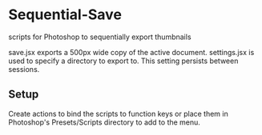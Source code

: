 # Sequential-Save
scripts for Photoshop to sequentially export thumbnails

save.jsx exports a 500px wide copy of the active document. settings.jsx is used to specify a directory to export to. This setting persists between sessions.

## Setup
Create actions to bind the scripts to function keys or place them in Photoshop's Presets/Scripts directory to add to the menu.
